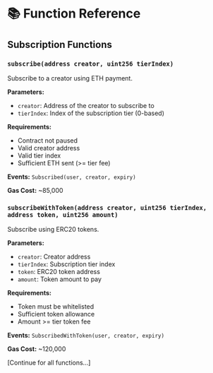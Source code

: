 # 📚 Function Reference

## Subscription Functions

### `subscribe(address creator, uint256 tierIndex)`
Subscribe to a creator using ETH payment.

**Parameters:**
- `creator`: Address of the creator to subscribe to
- `tierIndex`: Index of the subscription tier (0-based)

**Requirements:**
- Contract not paused
- Valid creator address
- Valid tier index
- Sufficient ETH sent (>= tier fee)

**Events:** `Subscribed(user, creator, expiry)`

**Gas Cost:** ~85,000

### `subscribeWithToken(address creator, uint256 tierIndex, address token, uint256 amount)`
Subscribe using ERC20 tokens.

**Parameters:**
- `creator`: Creator address
- `tierIndex`: Subscription tier index  
- `token`: ERC20 token address
- `amount`: Token amount to pay

**Requirements:**
- Token must be whitelisted
- Sufficient token allowance
- Amount >= tier token fee

**Events:** `SubscribedWithToken(user, creator, expiry)`

**Gas Cost:** ~120,000

[Continue for all functions...]